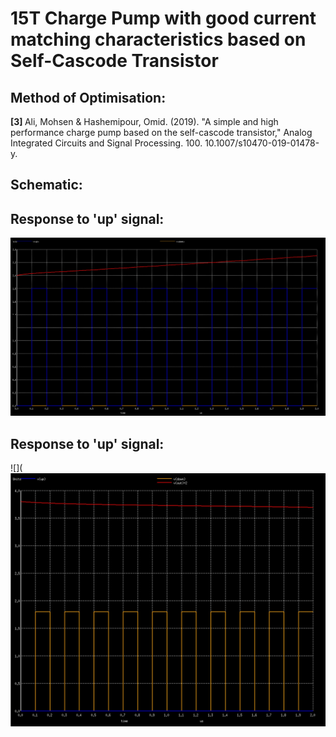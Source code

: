 <h1> 15T Charge Pump with good current matching characteristics based on Self-Cascode Transistor </h1>

<h2> Method of Optimisation: </h2>

<b> [3] </b> Ali, Mohsen & Hashemipour, Omid. (2019). "A simple and high performance charge pump based on the self-cascode transistor," Analog Integrated Circuits and Signal Processing. 100. 10.1007/s10470-019-01478-y. 

<h2> Schematic: </h2>


<h2> Response to 'up' signal: </h2>

![](chpmp_up_merged.jpg)

<h2> Response to 'up' signal: </h2>

![](![](chpmp_down_merged.jpg)
